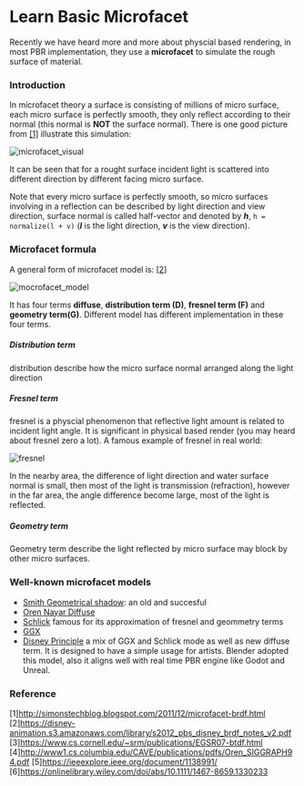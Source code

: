 # Learn Basic Microfacet
Recently we have heard more and more about physcial based rendering, in most PBR implementation, they use a **microfacet** to simulate the rough surface of material.

### Introduction
In microfacet theory a surface is consisting of millions of micro surface, each micro surface is perfectly smooth, they only reflect according to their normal (this normal is **NOT** the surface normal). There is one good picture from [[1]](http://simonstechblog.blogspot.com/2011/12/microfacet-brdf.html) illustrate this simulation:

![microfacet_visual](https://snag.gy/OTfMoc.jpg)

It can be seen that for a rought surface incident light is scattered into different direction by different facing micro surface.

Note that every micro surface is perfectly smooth, so micro surfaces involving in a reflection can be described by light direction and view direction, surface normal is called half-vector and denoted by ***h***, `h = normalize(l + v)` (***l*** is the light direction, ***v*** is the view direction).

### Microfacet formula
A general form of microfacet model is: [[2]](https://disney-animation.s3.amazonaws.com/library/s2012_pbs_disney_brdf_notes_v2.pdf)

![mocrofacet_model](https://snag.gy/z5iCeV.jpg)

It has four terms **diffuse**, **distribution term (D)**, **fresnel term (F)** and **geometry term(G)**. Different model has different implementation in these four terms.

##### Distribution term
distribution describe how the micro surface normal arranged along the light direction

##### Fresnel term
fresnel is a physcial phenomenon that reflective light amount is related to incident light angle. It is significant in physical based render (you may heard about fresnel zero a lot). A famous example of fresnel in real world:

![fresnel](https://snag.gy/oJveED.jpg)

In the nearby area, the difference of light direction and water surface normal is small, then most of the light is transmission (refraction), however in the far area, the angle difference become large, most of the light is reflected.

##### Geometry term
Geometry term describe the light reflected by micro surface may block by other micro surfaces.


### Well-known microfacet models

- [Smith Geometrical shadow](https://ieeexplore.ieee.org/document/1138991/): an old and succesful
- [Oren Nayar Diffuse](http://www1.cs.columbia.edu/CAVE/publications/pdfs/Oren_SIGGRAPH94.pdf)
- [Schlick](https://onlinelibrary.wiley.com/doi/abs/10.1111/1467-8659.1330233) famous for its approximation of fresnel and geommetry terms
- [GGX](https://www.cs.cornell.edu/~srm/publications/EGSR07-btdf.html)
- [Disney Principle](https://disney-animation.s3.amazonaws.com/library/s2012_pbs_disney_brdf_notes_v2.pdf) a mix of GGX and Schlick mode as well as new diffuse term. It is designed to have a simple usage for artists. Blender adopted this model, also it aligns well with real time PBR engine like Godot and Unreal.


### Reference
[1]http://simonstechblog.blogspot.com/2011/12/microfacet-brdf.html
[2]https://disney-animation.s3.amazonaws.com/library/s2012_pbs_disney_brdf_notes_v2.pdf
[3]https://www.cs.cornell.edu/~srm/publications/EGSR07-btdf.html
[4]http://www1.cs.columbia.edu/CAVE/publications/pdfs/Oren_SIGGRAPH94.pdf
[5]https://ieeexplore.ieee.org/document/1138991/
[6]https://onlinelibrary.wiley.com/doi/abs/10.1111/1467-8659.1330233
